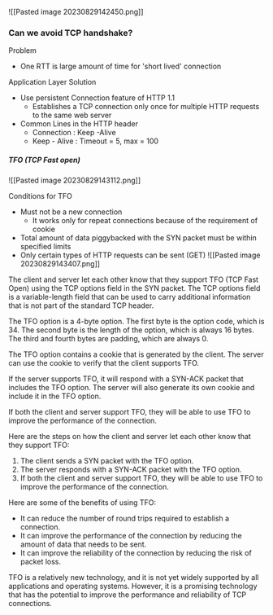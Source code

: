 ![[Pasted image 20230829142450.png]]


### Can we avoid TCP handshake?

Problem
- One RTT is large amount of time for 'short lived' connection

Application Layer Solution
- Use persistent Connection feature of HTTP 1.1
	- Establishes a TCP connection only once for multiple HTTP requests to the same web server
- Common Lines in the HTTP header
	- Connection : Keep -Alive
	- Keep - Alive : Timeout = 5, max = 100

##### TFO (TCP Fast open)
![[Pasted image 20230829143112.png]]

Conditions for TFO
- Must not be a new connection
	- It works only for repeat connections because of the requirement of cookie
- Total amount of data piggybacked with the SYN packet must be within specified limits
- Only certain types of HTTP requests can be sent (GET)
![[Pasted image 20230829143407.png]]


The client and server let each other know that they support TFO (TCP Fast Open) using the TCP options field in the SYN packet. The TCP options field is a variable-length field that can be used to carry additional information that is not part of the standard TCP header.

The TFO option is a 4-byte option. The first byte is the option code, which is 34. The second byte is the length of the option, which is always 16 bytes. The third and fourth bytes are padding, which are always 0.

The TFO option contains a cookie that is generated by the client. The server can use the cookie to verify that the client supports TFO.

If the server supports TFO, it will respond with a SYN-ACK packet that includes the TFO option. The server will also generate its own cookie and include it in the TFO option.

If both the client and server support TFO, they will be able to use TFO to improve the performance of the connection.

Here are the steps on how the client and server let each other know that they support TFO:

1. The client sends a SYN packet with the TFO option.
2. The server responds with a SYN-ACK packet with the TFO option.
3. If both the client and server support TFO, they will be able to use TFO to improve the performance of the connection.

Here are some of the benefits of using TFO:

- It can reduce the number of round trips required to establish a connection.
- It can improve the performance of the connection by reducing the amount of data that needs to be sent.
- It can improve the reliability of the connection by reducing the risk of packet loss.

TFO is a relatively new technology, and it is not yet widely supported by all applications and operating systems. However, it is a promising technology that has the potential to improve the performance and reliability of TCP connections.